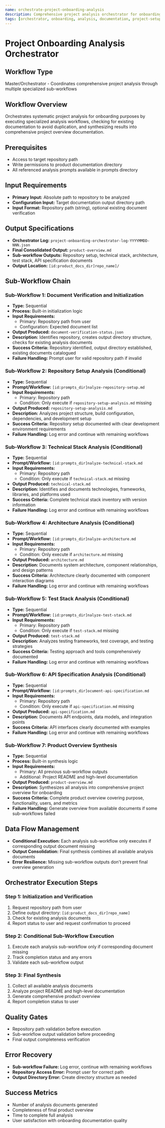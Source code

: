 ```yaml
---
name: orchestrate-project-onboarding-analysis
description: Comprehensive project analysis orchestrator for onboarding new team members or understanding existing projects
tags: [orchestrator, onboarding, analysis, documentation, project-setup]
---
```


# Project Onboarding Analysis Orchestrator

## Workflow Type
Master/Orchestrator - Coordinates comprehensive project analysis through multiple specialized sub-workflows

## Workflow Overview
Orchestrates systematic project analysis for onboarding purposes by executing specialized analysis workflows, checking for existing documentation to avoid duplication, and synthesizing results into comprehensive project overview documentation.

## Prerequisites
- Access to target repository path
- Write permissions to product documentation directory
- All referenced analysis prompts available in prompts directory

## Input Requirements
- **Primary Input:** Absolute path to repository to be analyzed
- **Configuration Input:** Target documentation output directory path
- **Input Format:** Repository path (string), optional existing document verification

## Output Specifications
- **Orchestrator Log:** `project-onboarding-orchestrator-log-YYYYMMDD-NNN.json`
- **Final Consolidated Output:** `product-overview.md`
- **Sub-workflow Outputs:** Repository setup, technical stack, architecture, test stack, API specification documents
- **Output Location:** `[id:product_docs_dir]repo_name]/`

## Sub-Workflow Chain

### Sub-Workflow 1: Document Verification and Initialization
- **Type:** Sequential
- **Process:** Built-in initialization logic
- **Input Requirements:**
  - Primary: Repository path from user
  - Configuration: Expected document list
- **Output Produced:** `document-verification-status.json`
- **Description:** Identifies repository, creates output directory structure, checks for existing analysis documents
- **Success Criteria:** Repository identified, output directory established, existing documents catalogued
- **Failure Handling:** Prompt user for valid repository path if invalid

### Sub-Workflow 2: Repository Setup Analysis (Conditional)
- **Type:** Sequential
- **Prompt/Workflow:** `[id:prompts_dir]nalyze-repository-setup.md`
- **Input Requirements:**
  - Primary: Repository path
  - Condition: Only execute if `repository-setup-analysis.md` missing
- **Output Produced:** `repository-setup-analysis.md`
- **Description:** Analyzes project structure, build configuration, dependencies, and development setup
- **Success Criteria:** Repository setup documented with clear development environment requirements
- **Failure Handling:** Log error and continue with remaining workflows

### Sub-Workflow 3: Technical Stack Analysis (Conditional)
- **Type:** Sequential
- **Prompt/Workflow:** `[id:prompts_dir]nalyze-technical-stack.md`
- **Input Requirements:**
  - Primary: Repository path
  - Condition: Only execute if `technical-stack.md` missing
- **Output Produced:** `technical-stack.md`
- **Description:** Identifies and documents technologies, frameworks, libraries, and platforms used
- **Success Criteria:** Complete technical stack inventory with version information
- **Failure Handling:** Log error and continue with remaining workflows

### Sub-Workflow 4: Architecture Analysis (Conditional)
- **Type:** Sequential
- **Prompt/Workflow:** `[id:prompts_dir]nalyze-architecture.md`
- **Input Requirements:**
  - Primary: Repository path
  - Condition: Only execute if `architecture.md` missing
- **Output Produced:** `architecture.md`
- **Description:** Documents system architecture, component relationships, and design patterns
- **Success Criteria:** Architecture clearly documented with component interaction diagrams
- **Failure Handling:** Log error and continue with remaining workflows

### Sub-Workflow 5: Test Stack Analysis (Conditional)
- **Type:** Sequential
- **Prompt/Workflow:** `[id:prompts_dir]nalyze-test-stack.md`
- **Input Requirements:**
  - Primary: Repository path
  - Condition: Only execute if `test-stack.md` missing
- **Output Produced:** `test-stack.md`
- **Description:** Analyzes testing frameworks, test coverage, and testing strategies
- **Success Criteria:** Testing approach and tools comprehensively documented
- **Failure Handling:** Log error and continue with remaining workflows

### Sub-Workflow 6: API Specification Analysis (Conditional)
- **Type:** Sequential
- **Prompt/Workflow:** `[id:prompts_dir]ocument-api-specification.md`
- **Input Requirements:**
  - Primary: Repository path
  - Condition: Only execute if `api-specification.md` missing
- **Output Produced:** `api-specification.md`
- **Description:** Documents API endpoints, data models, and integration points
- **Success Criteria:** API interfaces clearly documented with examples
- **Failure Handling:** Log error and continue with remaining workflows

### Sub-Workflow 7: Product Overview Synthesis
- **Type:** Sequential
- **Process:** Built-in synthesis logic
- **Input Requirements:**
  - Primary: All previous sub-workflow outputs
  - Additional: Project README and high-level documentation
- **Output Produced:** `product-overview.md`
- **Description:** Synthesizes all analysis into comprehensive project overview for onboarding
- **Success Criteria:** Complete product overview covering purpose, functionality, users, and metrics
- **Failure Handling:** Generate overview from available documents if some sub-workflows failed

## Data Flow Management
- **Conditional Execution:** Each analysis sub-workflow only executes if corresponding output document missing
- **Output Consolidation:** Final synthesis combines all available analysis documents
- **Error Resilience:** Missing sub-workflow outputs don't prevent final overview generation

## Orchestrator Execution Steps

### Step 1: Initialization and Verification
1. Request repository path from user
2. Define output directory: `[id:product_docs_dir]repo_name]`
3. Check for existing analysis documents
4. Report status to user and request confirmation to proceed

### Step 2: Conditional Sub-Workflow Execution
1. Execute each analysis sub-workflow only if corresponding document missing
2. Track completion status and any errors
3. Validate each sub-workflow output

### Step 3: Final Synthesis
1. Collect all available analysis documents
2. Analyze project README and high-level documentation
3. Generate comprehensive product overview
4. Report completion status to user

## Quality Gates
- Repository path validation before execution
- Sub-workflow output validation before proceeding
- Final output completeness verification

## Error Recovery
- **Sub-workflow Failure:** Log error, continue with remaining workflows
- **Repository Access Error:** Prompt user for correct path
- **Output Directory Error:** Create directory structure as needed

## Success Metrics
- Number of analysis documents generated
- Completeness of final product overview
- Time to complete full analysis
- User satisfaction with onboarding documentation quality
